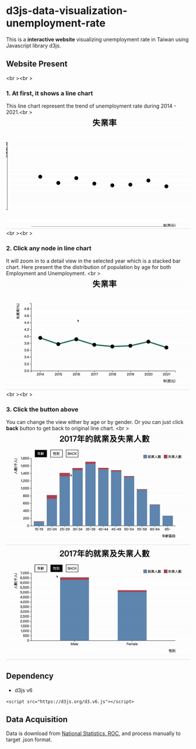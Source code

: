 # d3js-data-visualization-unemployment-rate
This is a **interactive website** visualizing unemployment rate in Taiwan using Javascript library d3js.


## Website Present
<br \><br \>
### 1. At first, it shows a line chart 
This line chart represent the trend of unemployment rate during 2014 - 2021.<br \>
![1](/website-gif/1.gif) 
<br \><br \>
### 2.  Click any node in line chart
It will zoom in to a detail view in the selected year which is a stacked bar chart. Here present the the distribution of population by age for both Employment and Unemployment. <br \>
![2](/website-gif/2.gif) 
<br \><br \>
### 3. Click the button above
You can change the view either by age or by gender. Or you can just click **back** button to get back to original line chart. 
<br \>
![3](/website-gif/3.gif) 
![4](/website-gif/4.gif) 

## Dependency
* d3js v6
```
<script src="https://d3js.org/d3.v6.js"></script>
```

## Data Acquisition
Data is download from [National Statistics, ROC](https://www.stat.gov.tw/ct.asp?xItem=37135&ctNode=517&mp=4), and process manually to target .json format.
